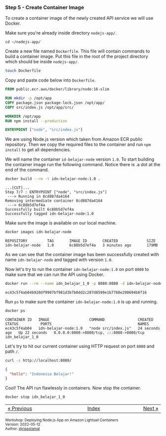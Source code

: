 
### <a name="step-5"></a>Step 5 - Create Container Image

To create a container image of the newly created API service we will use Docker.

Make sure you're already inside directory `nodejs-app/`.

```
cd ~/nodejs-app/
```

Create a new file named `Dockerfile`. This file will contain commands to build a container image. Put this file in the root of the project directory which should be inside `nodejs-app/`.

```sh
touch Dockerfile
```

Copy and paste code below into `Dockerfile`.

```dockerfile
FROM public.ecr.aws/docker/library/node:16-slim

RUN mkdir -p /opt/app
COPY package.json package-lock.json /opt/app/
COPY src/index.js /opt/app/src/

WORKDIR /opt/app
RUN npm install --production

ENTRYPOINT ["node", "src/index.js"]
```

We are using Node.js version which taken from Amazon ECR public repository. Then we copy the required files to the container and run `npm install` to get all dependencies.

We will name the container `id-belajar-node` version `1.0`. To start building the container image run the following command. Notice there is .a dot at the end of the command.

```sh
docker build --rm -t idn-belajar-node:1.0 .
```

```
...[CUT]...
Step 7/7 : ENTRYPOINT ["node", "src/index.js"]
 ---> Running in 8cd887da4164
Removing intermediate container 8cd887da4164
 ---> 6c88b5d7ef4a
Successfully built 6c88b5d7ef4a
Successfully tagged idn-belajar-node:1.0
```

Make sure the image is available on our local machine.

```sh
docker images idn-belajar-node
```

```
REPOSITORY         TAG       IMAGE ID       CREATED             SIZE
idn-belajar-node   1.0       6c88b5d7ef4a   3 minutes ago       179MB
```

As we can see that the container image has been successfully created with name `idn-belajar-node` and tagged with version `1.0`.

Now let's try to run the container `idn-belajar-node:1.0` on port `8080` to make sure that we can run the API using Docker.

```sh
docker run --rm --name idn_belajar_1_0 -p 8080:8080 -d idn-belajar-node:1.0
```

```
ec43c5f4ab04b920df9907bf981d3b7b0dd2c287d8599e1b7768e290694b8f16
```

Run `ps` to make sure the container `idn-belajar-node:1.0` is up and running.

```sh
docker ps
```

```
CONTAINER ID   IMAGE                  COMMAND               CREATED          STATUS          PORTS                                       NAMES
ec43c5f4ab04   idn-belajar-node:1.0   "node src/index.js"   24 seconds ago   Up 22 seconds   0.0.0.0:8080->8080/tcp, :::8080->8080/tcp   idn_belajar_1_0
```

Let's try to hit our current container using HTTP request on port `8080` and path `/`.

```sh
curl -s http://localhost:8080/
```

```json
{
  "hello": "Indonesia Belajar!"
}
```

Cool! The API run flawlessly in containers. Now stop the container.

```sh
docker stop idn_belajar_1_0
```


<table border="0" style="width: 100%; display: table;"><tr><td><a href="STEP-4.md">&laquo; Previous</td><td align="center"><a href="README.md">Index</a></td><td align="right"><a href="STEP-6.md">Next &raquo;</a></td></tr></table>

<sup>Workshop: Deploying Node.js App on Amazon Lightsail Containers  
Version: 2022-05-12  
Author: [@rioastamal](https://github.com/rioastamal)</sup>
